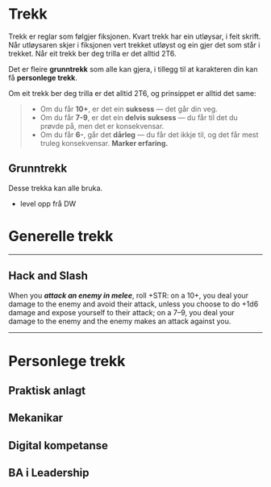 # Trekk

Trekk er reglar som følgjer fiksjonen. Kvart trekk har ein utløysar, i feit skrift. Når utløysaren skjer i fiksjonen vert trekket utløyst og ein gjer det som står i trekket. Når eit trekk ber deg trilla er det alltid 2T6.

Det er fleire __grunntrekk__ som alle kan gjera, i tillegg til at karakteren din kan få __personlege trekk__.  

Om eit trekk ber deg trilla er det alltid 2T6, og prinsippet er alltid det same:

> - Om du får __10+__, er det ein __suksess__ — det går din veg.
> - Om du får __7-9__, er det ein __delvis suksess__ — du får til det du prøvde på, men det er konsekvensar.
> - Om du får __6-__, går det __dårleg__ — du får det ikkje til, og det får mest truleg konsekvensar. __Marker erfaring.__


## Grunntrekk

Desse trekka kan alle bruka.

+ level opp frå DW

# Generelle trekk

-----

## Hack and Slash

When you *__attack an enemy in melee__*, roll
+STR: on a 10+, you deal your damage to the
enemy and avoid their attack, unless you
choose to do +1d6 damage and expose yourself
to their attack; on a 7–9, you deal your
damage to the enemy and the enemy makes
an attack against you.

----


# Personlege trekk

## Praktisk anlagt

## Mekanikar

## Digital kompetanse

## BA i Leadership

